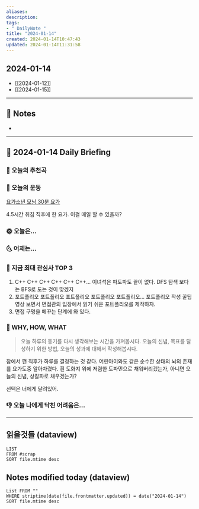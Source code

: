 ```yaml
---
aliases: 
description:
tags:
- " DailyNote "
title: "2024-01-14"
created: 2024-01-14T10:47:43
updated: 2024-01-14T11:31:58
---
```


## 2024-01-14

- [[2024-01-12]] 
- [[2024-01-15]]

---

## 📝 Notes

- 


---

## 📅 2024-01-14 Daily Briefing

### 🎵 오늘의 추천곡

### 🏃 오늘의 운동

[요가소년 모닝 30분 요가](https://youtu.be/SlEkHYV8xtU?feature=shared)  
  
4.5시간 취침 직후에 한 요가. 이걸 매일 할 수 있을까?    

### 🌞 오늘은...

### 🌜 어제는...

### 🧠 지금 최대 관심사 TOP 3

1. C++ C++ C++ C++ C++ C++... 이녀석은 파도파도 끝이 없다. DFS 탐색 보다는 BFS로 도는 것이 맞겠지
2. 포트폴리오 포트폴리오 포트폴리오 포트폴리오 포트폴리오... 포트폴리오 작성 꿀팁 영상 보면서 면접관의 입장에서 읽기 쉬운 포트폴리오를 제작하자.
3. 면접 구멍을 메꾸는 단계에 와 있다.

### 🚀 WHY, HOW, WHAT

> 오늘 하루의 동기를 다시 생각해보는 시간을 가져봅시다. 오늘의 신념, 목표를 달성하기 위한 방법, 오늘의 성과에 대해서 작성해봅시다.

잠에서 깬 직후가 하루를 결정하는 것 같다. 어린아이와도 같은 순수한 상태의 뇌의 존재를 요가도중 알아차렸다. 흰 도화지 위에 저렴한 도파민으로 채워버리겠는가, 아니면 오늘의 신념, 상칼파로 채우겠는가?  
  
선택은 너에게 달려있어.

### 👎 오늘 나에게 닥친 어려움은...

---

## 읽을것들 (dataview)

```dataview
LIST
FROM #scrap
SORT file.mtime desc
```

## Notes modified today (dataview)

```dataview
List FROM "" 
WHERE striptime(date(file.frontmatter.updated)) = date("2024-01-14") 
SORT file.mtime desc
```
